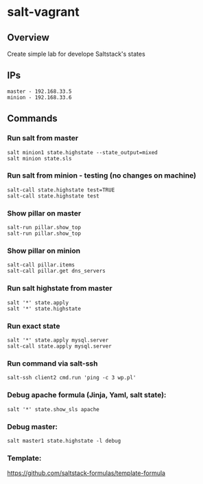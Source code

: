 # salt-vagrant

## Overview

Create simple lab for develope Saltstack's states

## IPs
```
master - 192.168.33.5
minion - 192.168.33.6
```

## Commands

### Run salt from master

```
salt minion1 state.highstate --state_output=mixed
salt minion state.sls 
```

### Run salt from minion - testing (no changes on machine)

```
salt-call state.highstate test=TRUE
salt-call state.highstate test
```

### Show pillar on master

```
salt-run pillar.show_top
salt-run pillar.show_top
```

### Show pillar on minion

```
salt-call pillar.items
salt-call pillar.get dns_servers
```

### Run salt highstate from master

```
salt '*' state.apply
salt '*' state.highstate
```

### Run exact state 

```
salt '*' state.apply mysql.server
salt-call state.apply mysql.server
```

### Run command via salt-ssh

```
salt-ssh client2 cmd.run 'ping -c 3 wp.pl'
```

### Debug apache formula (Jinja, Yaml, salt state):

```
salt '*' state.show_sls apache
```

### Debug master:

```
salt master1 state.highstate -l debug
```

### Template:
  https://github.com/saltstack-formulas/template-formula



